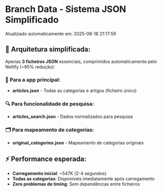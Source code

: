 # Branch Data - Sistema JSON Simplificado
Atualizado automaticamente em: 2025-08-18 21:17:59

## 🎯 Arquitetura simplificada:
Apenas **3 ficheiros JSON** essenciais, comprimidos automaticamente pelo Netlify (~65% redução):

### 📱 Para a app principal:
- **articles.json** - Todas as categorias e artigos (ficheiro único)

### 🔍 Para funcionalidade de pesquisa:
- **articles_search.json** - Dados normalizados para pesquisa

### 🗂️ Para mapeamento de categorias:
- **original_categories.json** - Mapeamento de categorias originais

## ⚡ Performance esperada:
- **Carregamento inicial**: ~547K (2-4 segundos)
- **Todas as categorias**: Disponíveis imediatamente após carregamento
- **Zero problemas de timing**: Sem dependências entre ficheiros

